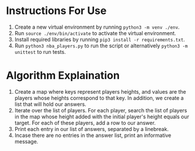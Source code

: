 
# Instructions For Use

1. Create a new virtual environment by running `python3 -m venv ./env`.
2. Run `source ./env/bin/activate` to activate the virtual environment.
3. Install required libraries by running `pip3 install -r requirements.txt`.
4. Run `python3 nba_players.py` to run the script or alternatively `python3 -m unittest` to run tests.

# Algorithm Explaination

1. Create a map where keys represent players heights, and values are the players whose heights correspond to that key. In addition, we create a list that will hold our answers.
2. Iterate over the list of players. For each player, search the list of players in the map whose height added with the initial player's height equals our target. For each of these players, add a row to our answer.
3. Print each entry in our list of answers, separated by a linebreak.
4. Incase there are no entries in the answer list, print an informative message.
